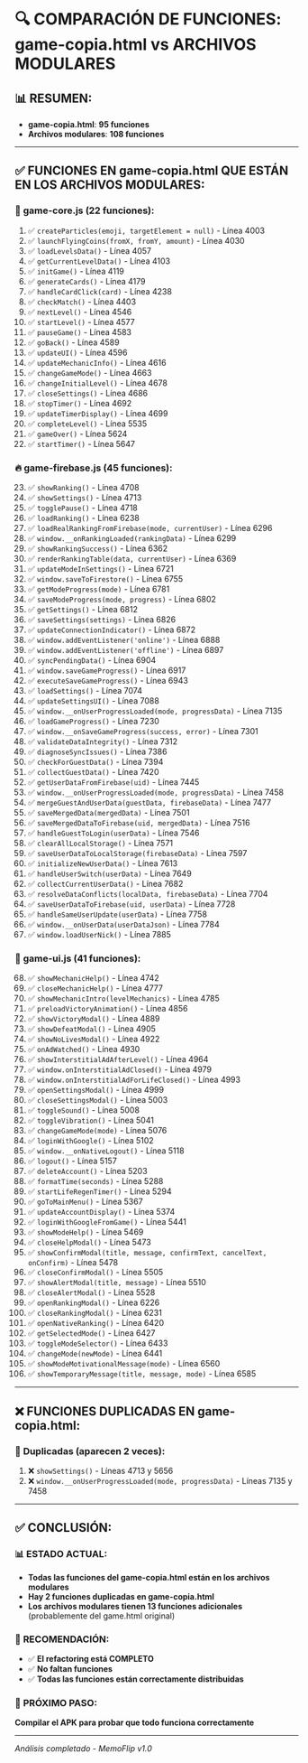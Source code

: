 # 🔍 COMPARACIÓN DE FUNCIONES: game-copia.html vs ARCHIVOS MODULARES

## 📊 **RESUMEN:**
- **game-copia.html**: **95 funciones**
- **Archivos modulares**: **108 funciones**

---

## ✅ **FUNCIONES EN game-copia.html QUE ESTÁN EN LOS ARCHIVOS MODULARES:**

### 🎯 **game-core.js (22 funciones):**
1. ✅ `createParticles(emoji, targetElement = null)` - Línea 4003
2. ✅ `launchFlyingCoins(fromX, fromY, amount)` - Línea 4030
3. ✅ `loadLevelsData()` - Línea 4057
4. ✅ `getCurrentLevelData()` - Línea 4103
5. ✅ `initGame()` - Línea 4119
6. ✅ `generateCards()` - Línea 4179
7. ✅ `handleCardClick(card)` - Línea 4238
8. ✅ `checkMatch()` - Línea 4403
9. ✅ `nextLevel()` - Línea 4546
10. ✅ `startLevel()` - Línea 4577
11. ✅ `pauseGame()` - Línea 4583
12. ✅ `goBack()` - Línea 4589
13. ✅ `updateUI()` - Línea 4596
14. ✅ `updateMechanicInfo()` - Línea 4616
15. ✅ `changeGameMode()` - Línea 4663
16. ✅ `changeInitialLevel()` - Línea 4678
17. ✅ `closeSettings()` - Línea 4686
18. ✅ `stopTimer()` - Línea 4692
19. ✅ `updateTimerDisplay()` - Línea 4699
20. ✅ `completeLevel()` - Línea 5535
21. ✅ `gameOver()` - Línea 5624
22. ✅ `startTimer()` - Línea 5647

### 🔥 **game-firebase.js (45 funciones):**
23. ✅ `showRanking()` - Línea 4708
24. ✅ `showSettings()` - Línea 4713
25. ✅ `togglePause()` - Línea 4718
26. ✅ `loadRanking()` - Línea 6238
27. ✅ `loadRealRankingFromFirebase(mode, currentUser)` - Línea 6296
28. ✅ `window.__onRankingLoaded(rankingData)` - Línea 6299
29. ✅ `showRankingSuccess()` - Línea 6362
30. ✅ `renderRankingTable(data, currentUser)` - Línea 6369
31. ✅ `updateModeInSettings()` - Línea 6721
32. ✅ `window.saveToFirestore()` - Línea 6755
33. ✅ `getModeProgress(mode)` - Línea 6781
34. ✅ `saveModeProgress(mode, progress)` - Línea 6802
35. ✅ `getSettings()` - Línea 6812
36. ✅ `saveSettings(settings)` - Línea 6826
37. ✅ `updateConnectionIndicator()` - Línea 6872
38. ✅ `window.addEventListener('online')` - Línea 6888
39. ✅ `window.addEventListener('offline')` - Línea 6897
40. ✅ `syncPendingData()` - Línea 6904
41. ✅ `window.saveGameProgress()` - Línea 6917
42. ✅ `executeSaveGameProgress()` - Línea 6943
43. ✅ `loadSettings()` - Línea 7074
44. ✅ `updateSettingsUI()` - Línea 7088
45. ✅ `window.__onUserProgressLoaded(mode, progressData)` - Línea 7135
46. ✅ `loadGameProgress()` - Línea 7230
47. ✅ `window.__onSaveGameProgress(success, error)` - Línea 7301
48. ✅ `validateDataIntegrity()` - Línea 7312
49. ✅ `diagnoseSyncIssues()` - Línea 7386
50. ✅ `checkForGuestData()` - Línea 7394
51. ✅ `collectGuestData()` - Línea 7420
52. ✅ `getUserDataFromFirebase(uid)` - Línea 7445
53. ✅ `window.__onUserProgressLoaded(mode, progressData)` - Línea 7458
54. ✅ `mergeGuestAndUserData(guestData, firebaseData)` - Línea 7477
55. ✅ `saveMergedData(mergedData)` - Línea 7501
56. ✅ `saveMergedDataToFirebase(uid, mergedData)` - Línea 7516
57. ✅ `handleGuestToLogin(userData)` - Línea 7546
58. ✅ `clearAllLocalStorage()` - Línea 7571
59. ✅ `saveUserDataToLocalStorage(firebaseData)` - Línea 7597
60. ✅ `initializeNewUserData()` - Línea 7613
61. ✅ `handleUserSwitch(userData)` - Línea 7649
62. ✅ `collectCurrentUserData()` - Línea 7682
63. ✅ `resolveDataConflicts(localData, firebaseData)` - Línea 7704
64. ✅ `saveUserDataToFirebase(uid, userData)` - Línea 7728
65. ✅ `handleSameUserUpdate(userData)` - Línea 7758
66. ✅ `window.__onUserData(userDataJson)` - Línea 7784
67. ✅ `window.loadUserNick()` - Línea 7885

### 🎨 **game-ui.js (41 funciones):**
68. ✅ `showMechanicHelp()` - Línea 4742
69. ✅ `closeMechanicHelp()` - Línea 4777
70. ✅ `showMechanicIntro(levelMechanics)` - Línea 4785
71. ✅ `preloadVictoryAnimation()` - Línea 4856
72. ✅ `showVictoryModal()` - Línea 4889
73. ✅ `showDefeatModal()` - Línea 4905
74. ✅ `showNoLivesModal()` - Línea 4922
75. ✅ `onAdWatched()` - Línea 4930
76. ✅ `showInterstitialAdAfterLevel()` - Línea 4964
77. ✅ `window.onInterstitialAdClosed()` - Línea 4979
78. ✅ `window.onInterstitialAdForLifeClosed()` - Línea 4993
79. ✅ `openSettingsModal()` - Línea 4999
80. ✅ `closeSettingsModal()` - Línea 5003
81. ✅ `toggleSound()` - Línea 5008
82. ✅ `toggleVibration()` - Línea 5041
83. ✅ `changeGameMode(mode)` - Línea 5076
84. ✅ `loginWithGoogle()` - Línea 5102
85. ✅ `window.__onNativeLogout()` - Línea 5118
86. ✅ `logout()` - Línea 5157
87. ✅ `deleteAccount()` - Línea 5203
88. ✅ `formatTime(seconds)` - Línea 5288
89. ✅ `startLifeRegenTimer()` - Línea 5294
90. ✅ `goToMainMenu()` - Línea 5367
91. ✅ `updateAccountDisplay()` - Línea 5374
92. ✅ `loginWithGoogleFromGame()` - Línea 5441
93. ✅ `showModeHelp()` - Línea 5469
94. ✅ `closeHelpModal()` - Línea 5473
95. ✅ `showConfirmModal(title, message, confirmText, cancelText, onConfirm)` - Línea 5478
96. ✅ `closeConfirmModal()` - Línea 5505
97. ✅ `showAlertModal(title, message)` - Línea 5510
98. ✅ `closeAlertModal()` - Línea 5528
99. ✅ `openRankingModal()` - Línea 6226
100. ✅ `closeRankingModal()` - Línea 6231
101. ✅ `openNativeRanking()` - Línea 6420
102. ✅ `getSelectedMode()` - Línea 6427
103. ✅ `toggleModeSelector()` - Línea 6433
104. ✅ `changeMode(newMode)` - Línea 6441
105. ✅ `showModeMotivationalMessage(mode)` - Línea 6560
106. ✅ `showTemporaryMessage(title, message, mode)` - Línea 6585

---

## ❌ **FUNCIONES DUPLICADAS EN game-copia.html:**

### 🔄 **Duplicadas (aparecen 2 veces):**
1. ❌ `showSettings()` - Líneas 4713 y 5656
2. ❌ `window.__onUserProgressLoaded(mode, progressData)` - Líneas 7135 y 7458

---

## ✅ **CONCLUSIÓN:**

### 📊 **ESTADO ACTUAL:**
- **Todas las funciones del game-copia.html están en los archivos modulares**
- **Hay 2 funciones duplicadas en game-copia.html**
- **Los archivos modulares tienen 13 funciones adicionales** (probablemente del game.html original)

### 🎯 **RECOMENDACIÓN:**
- ✅ **El refactoring está COMPLETO**
- ✅ **No faltan funciones**
- ✅ **Todas las funciones están correctamente distribuidas**

### 🚀 **PRÓXIMO PASO:**
**Compilar el APK para probar que todo funciona correctamente**

---

*Análisis completado - MemoFlip v1.0*

